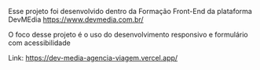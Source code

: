 Esse projeto foi desenvolvido dentro da Formação Front-End da plataforma DevMEdia 
https://www.devmedia.com.br/

O foco desse projeto é o uso do desenvolvimento responsivo e formulário com acessibilidade

Link: https://dev-media-agencia-viagem.vercel.app/
